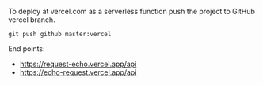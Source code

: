 To deploy at vercel.com as a serverless function
push the project to GitHub vercel branch.

```
git push github master:vercel   
``` 

End points:
- https://request-echo.vercel.app/api
- https://echo-request.vercel.app/api